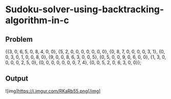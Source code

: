 # Sudoku-solver-using-backtracking-algorithm-in-c

## Problem

{{3, 0, 6, 5, 0, 8, 4, 0, 0},
 {5, 2, 0, 0, 0, 0, 0, 0, 0},
 {0, 8, 7, 0, 0, 0, 0, 3, 1},
 {0, 0, 3, 0, 1, 0, 0, 8, 0},
 {9, 0, 0, 8, 6, 3, 0, 0, 5},
 {0, 5, 0, 0, 9, 0, 6, 0, 0},
 {1, 3, 0, 0, 0, 0, 2, 5, 0},
 {0, 0, 0, 0, 0, 0, 0, 7, 4},
 {0, 0, 5, 2, 0, 6, 3, 0, 0}};

## Output
![img]https://i.imgur.com/RKaRb55.png[/img]
